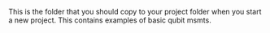 This is the folder that you should copy to your project folder when you start a new project.
This contains examples of basic qubit msmts. 